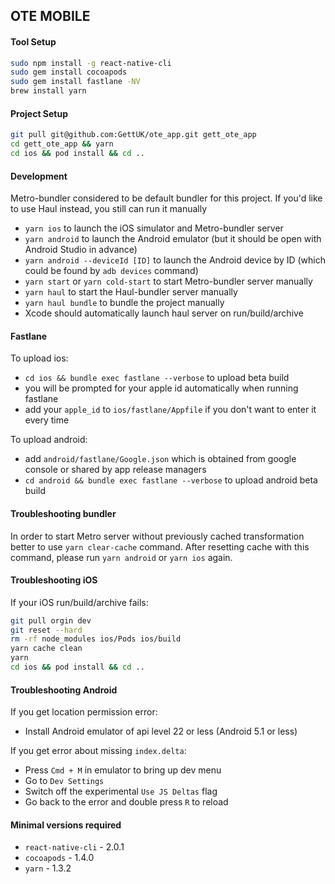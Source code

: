 ## OTE MOBILE

#### Tool Setup
```bash
sudo npm install -g react-native-cli
sudo gem install cocoapods
sudo gem install fastlane -NV
brew install yarn
```

#### Project Setup
```bash
git pull git@github.com:GettUK/ote_app.git gett_ote_app
cd gett_ote_app && yarn
cd ios && pod install && cd ..
```

#### Development
Metro-bundler considered to be default bundler for this project.
If you'd like to use Haul instead, you still can run it manually

- `yarn ios` to launch the iOS simulator and Metro-bundler server
- `yarn android` to launch the Android emulator (but it should be open with Android Studio in advance)
- `yarn android --deviceId [ID]` to launch the Android device by ID (which could be found by `adb devices` command)
- `yarn start` or `yarn cold-start` to start Metro-bundler server manually
- `yarn haul` to start the Haul-bundler server manually
- `yarn haul bundle` to bundle the project manually
- Xcode should automatically launch haul server on run/build/archive

#### Fastlane
To upload ios:
- `cd ios && bundle exec fastlane --verbose` to upload beta build
- you will be prompted for your apple id automatically when running fastlane
- add your `apple_id` to `ios/fastlane/Appfile` if you don't want to enter it every time

To upload android:
- add `android/fastlane/Google.json` which is obtained from google console or shared by app release managers
- `cd android && bundle exec fastlane --verbose` to upload android beta build

#### Troubleshooting bundler
In order to start Metro server without previously cached transformation better to use `yarn clear-cache` command.
After resetting cache with this command, please run `yarn android` or `yarn ios` again.

#### Troubleshooting iOS
If your iOS run/build/archive fails:
```bash
git pull orgin dev
git reset --hard
rm -rf node_modules ios/Pods ios/build
yarn cache clean
yarn
cd ios && pod install && cd ..
```

#### Troubleshooting Android
If you get location permission error:
- Install Android emulator of api level 22 or less (Android 5.1 or less)

If you get error about missing `index.delta`:
- Press `Cmd + M` in emulator to bring up dev menu
- Go to `Dev Settings`
- Switch off the experimental `Use JS Deltas` flag
- Go back to the error and double press `R` to reload

#### Minimal versions required

- `react-native-cli` - 2.0.1
- `cocoapods` - 1.4.0
- `yarn` - 1.3.2
